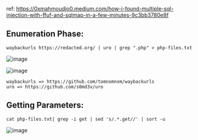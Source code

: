 
ref: https://0xmahmoudjo0.medium.com/how-i-found-multiple-sql-injection-with-ffuf-and-sqlmap-in-a-few-minutes-9c3bb3780e8f

## Enumeration Phase:

`waybackurls https://redacted.org/ | uro | grep ".php" > php-files.txt`

![image](https://user-images.githubusercontent.com/37910997/158051736-c06d205d-2d01-462d-b415-d2876478c4e2.png)

![image](https://user-images.githubusercontent.com/37910997/158051756-67425eaa-82e4-4c06-8cbc-f74e4ae01e25.png)

```
waybackurls => https://github.com/tomnomnom/waybackurls
uro => https://github.com/s0md3v/uro
```

## Getting Parameters:

`cat php-files.txt| grep -i get | sed 's/.*.get//' | sort -u`

![image](https://user-images.githubusercontent.com/37910997/158052135-c2b8525f-4b29-423f-83c0-1ace98f7e9b8.png)
